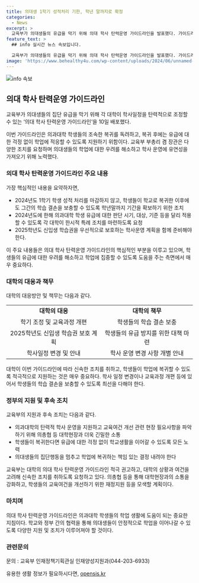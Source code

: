 ```yaml
---
title: 의대생 1학기 성적처리 기한, 학년 말까지로 확정
categories:
  - News
excerpt: >
  교육부가 의대생들의 유급을 막기 위해 의대 학사 탄력운영 가이드라인을 발표했다. 가이드라인은 복귀를 독려하고 유급에 대한 걱정 없이 학업에 적응할 수 있도록 지원하는 것이 목적이다. 또한, 이주호 교육부 장관은 의과대학 교육과정 및 평가 운영을 학기 단위가 아닌 학년 단위로 전환하는 조치를 적극 촉구했다. 학기 조정과 교육과정 개편으로 학생들이 학습 결손을 보충할 수 있도록 지원할 계획이며, 대학은 학사 운영 변경사항을 학생들에게 개별 안내할 예정이다. 더불어 교육부는 대학현장과 소통하여 의과대학의 탄력적 학사 운영을 지원할 계획이다.
feature_text: >
  ## info 실시간 뉴스 속보입니다.

  교육부가 의대생들의 유급을 막기 위해 의대 학사 탄력운영 가이드라인을 발표했다. 가이드라인은 복귀를 독려하고 유급에 대한 걱정 없이 학업에 적응할 수 있도록 지원하는 것이 목적이다. 또한, 이주호 교육부 장관은 의과대학 교육과정 및 평가 운영을 학기 단위가 아닌 학년 단위로 전환하는 조치를 적극 촉구했다. 학기 조정과 교육과정 개편으로 학생들이 학습 결손을 보충할 수 있도록 지원할 계획이며, 대학은 학사 운영 변경사항을 학생들에게 개별 안내할 예정이다. 더불어 교육부는 대학현장과 소통하여 의과대학의 탄력적 학사 운영을 지원할 계획이다.
image: 'https://www.behealthy4u.com/wp-content/uploads/2024/06/unnamed-file.png'
---
```


<p><img src="https://www.behealthy4u.com/wp-content/uploads/2024/06/unnamed-file.png" alt="info 속보" /></p>

<h2 data-ke-size="size26">의대 학사 탄력운영 가이드라인</h2>

<p>교육부가 의대생들의 집단 유급을 막기 위해 각 대학이 학사일정을 탄력적으로 조정할 수 있는 ‘의대 학사 탄력운영 가이드라인’을 10일 배포했다.</p>

<p data-ke-size="size16">이번 가이드라인은 의과대학 학생들의 조속한 복귀를 독려하고, 복귀 후에는 유급에 대한 걱정 없이 학업에 적응할 수 있도록 지원하기 위함이다. 교육부 부총리 겸 장관은 다양한 조치를 요청하며 의대생들의 학업에 대한 우려를 해소하고 학사 운영에 유연성을 가져오기 위해 노력했다.</p>

<h3 data-ke-size="size24">의대 학사 탄력운영 가이드라인 주요 내용</h3>

<p>가장 핵심적인 내용을 요약하자면,</p>

<ul>
    <li>2024년도 1학기 학생 성적 처리를 마감하지 않고, 학생들이 학교로 복귀한 이후에도 그간의 학습 결손을 보충할 수 있도록 학년말까지 기간을 확보하기 위한 조치</li>
    <li>2024년도에 한해 의과대학 학생 유급에 대한 판단 시기, 대상, 기준 등을 달리 적용할 수 있도록 각 대학이 한시적 특례 조치를 마련하도록 요청</li>
    <li>2025학년도 신입생 학습권을 우선적으로 보호하는 학사운영 계획을 함께 준비해야 한다.</li>
</ul>

<p data-ke-size="size16">이 주요 내용들은 의대 학사 탄력운영 가이드라인의 핵심적인 부분을 이루고 있으며, 학생들의 유급에 대한 우려를 해소하고 학업에 집중할 수 있도록 도움을 주는 측면에서 매우 중요하다.</p>

<h3 data-ke-size="size24">대학의 대응과 책무</h3>

<p>대학의 대응방안 및 책무는 다음과 같다.</p>

<table>
    <tr>
        <td style="text-align: center; height: 17px;"><b>대학의 대응</b></td>
        <td style="text-align: center; height: 17px;"><b>대학의 책무</b></td>
    </tr>
    <tr>
        <td style="text-align: center; height: 17px;">학기 조정 및 교육과정 개편</td>
        <td style="text-align: center; height: 17px;">학생들의 학습 결손 보충</td>
    </tr>
    <tr>
        <td style="text-align: center; height: 17px;">2025학년도 신입생 학습권 보호 계획</td>
        <td style="text-align: center; height: 17px;">학생들의 유급 방지를 위한 대책 마련</td>
    </tr>
    <tr>
        <td style="text-align: center; height: 17px;">학사일정 변경 및 안내</td>
        <td style="text-align: center; height: 17px;">학사 운영 변경 사항 개별 안내</td>
    </tr>
</table>

<p data-ke-size="size16">대학이 이번 가이드라인에 따라 신속한 조치를 취하고, 학생들이 학업에 복귀할 수 있도록 적극적으로 지원하는 것은 매우 중요하다. 학사 일정 변경이나 교육과정 개편 등에 있어서 학생들의 학습 결손을 보충할 수 있도록 최선을 다해야 한다.</p>

<h3 data-ke-size="size24">정부의 지원 및 후속 조치</h3>

<p>교육부의 지원과 후속 조치는 다음과 같다.</p>

<ul>
    <li>의과대학의 탄력적 학사 운영을 지원하고 교육여건 개선 관련 현장 필요사항을 파악하기 위해 의총협 등 대학현장과 더욱 긴밀한 소통</li>
    <li>학생들이 복귀한다면 유급에 대한 걱정 없이 학교생활을 이어갈 수 있도록 모든 노력</li>
    <li>의대생들의 집단행동을 멈추고 학업에 복귀하는 책임 있는 결정 내려야 한다</li>
</ul>

<p data-ke-size="size16">교육부는 대학의 의대 학사 탄력운영 가이드라인 적극 권고하고, 대학의 상황과 여건을 고려해 신속한 조치를 취하도록 요청하고 있다. 의총협 등을 통해 대학현장과의 소통을 강화하고, 학생들의 교육여건을 개선하기 위한 재정지원 등을 모색할 계획이다.</p>

<h3 data-ke-size="size24">마치며</h3>

<p data-ke-size="size16">의대 학사 탄력운영 가이드라인은 의과대학 학생들의 학업 생활에 도움이 되는 중요한 지침이다. 학교와 정부 간의 협력을 통해 의대생들이 안정적으로 학업을 이어나갈 수 있도록 다양한 지원 및 조치가 이루어져야 할 것이다.</p>

<h3 data-ke-size="size24">관련문의</h3>

<p data-ke-size="size16">문의 : 교육부 인재정책기획관실 인재양성지원과(044-203-6933)</p>
유용한 생활 정보가 필요하시다면, <a href="https://opensis.kr" rel="dofollow">opensis.kr</a>


